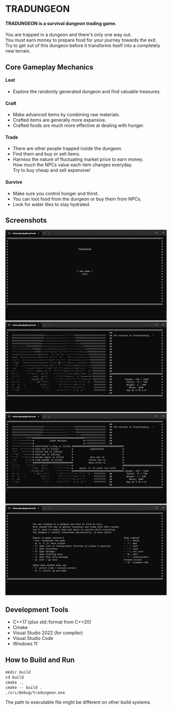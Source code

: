 # TRADUNGEON
#### TRADUNGEON is a survival dungeon trading game.
You are trapped in a dungeon and there's only one way out.  
You must earn money to prepare food for your journey towards the exit.  
Try to get out of this dungeon before it transforms itself into a completely new terrain.

## Core Gameplay Mechanics
#### Loot
- Explore the randomly generated dungeon and find valuable treasures.

#### Craft
- Make advanced items by combining raw materials.
- Crafted items are generally more expansive.
- Crafted foods are much more effective at dealing with hunger.

#### Trade
- There are other people trapped inside the dungeon.  
- Find them and buy or sell items.  
- Harness the nature of fluctuating market price to earn money.  
How much the NPCs value each item changes everyday.  
Try to buy cheap and sell expensive!  

#### Survive
- Make sure you control hunger and thirst.  
- You can loot food from the dungeon or buy them from NPCs.  
- Look for water tiles to stay hydrated.

## Screenshots
![titlescreen](https://github.com/Ownfos/Tradungeon/blob/main/screenshots/titlescreen.jpg)
![exploring](https://github.com/Ownfos/Tradungeon/blob/main/screenshots/exploring.jpg)
![crafting](https://github.com/Ownfos/Tradungeon/blob/main/screenshots/crafting.jpg)
![help](https://github.com/Ownfos/Tradungeon/blob/main/screenshots/help.jpg)

## Development Tools
- C++17 (plus std::format from C++20)
- Cmake
- Visual Studio 2022 (for compiler)
- Visual Studio Code
- Windows 11

## How to Build and Run
```
mkdir build
cd build
cmake ..
cmake -- build .
./src/Debug/tradungeon.exe
```
The path to executable file might be different on other build systems.
